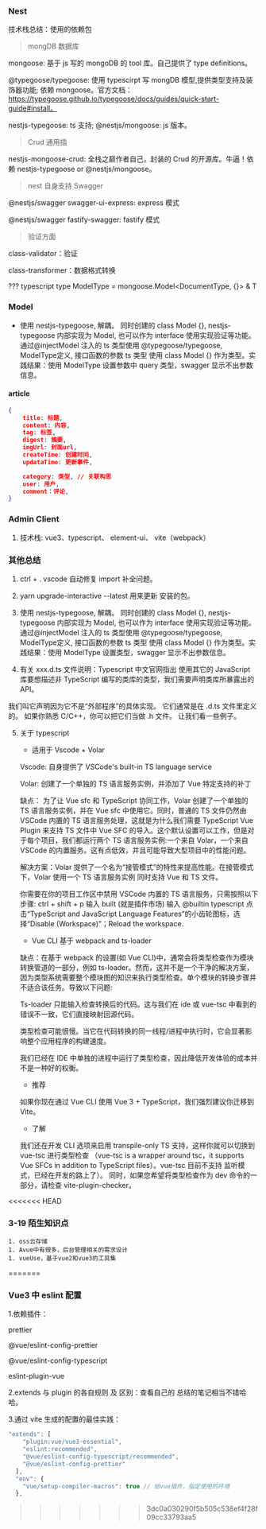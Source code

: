 ### Nest

技术栈总结：使用的依赖包

> mongDB 数据库

mongoose: 基于 js 写的 mongoDB 的 tool 库。自己提供了 type definitions。

@typegoose/typegoose: 使用 typescirpt 写 mongDB 模型,提供类型支持及装饰器功能; 依赖 mongoose。官方文档：https://typegoose.github.io/typegoose/docs/guides/quick-start-guide#install。

nestjs-typegoose: ts 支持; @nestjs/mongoose: js 版本。

> Crud 通用插

nestjs-mongoose-crud: 全栈之巅作者自己，封装的 Crud 的开源库。牛逼！依赖 nestjs-typegoose or @nestjs/mongoose。

> nest 自身支持 Swagger

@nestjs/swagger swagger-ui-express: express 模式

@nestjs/swagger fastify-swagger: fastify 模式

> 验证方面

class-validator：验证

class-transformer：数据格式转换

??? typescript type ModelType<T> = mongoose.Model<DocumentType<T>, {}> & T

### Model

- 使用 nestjs-typegoose, 解耦。 同时创建的 class Model {}, nestjs-typegoose 内部实现为 Model, 也可以作为 interface 使用实现验证等功能。通过@injectModel 注入的 ts 类型使用 @typegoose/typegoose, ModelType<T>定义, 接口函数的参数 ts 类型 使用 class Model {} 作为类型。实践结果：使用 ModelType<T> 设置参数中 query 类型，swagger 显示不出参数信息。

#### article

```json
{
    title: 标题,
    content: 内容,
    tag: 标签,
    digest: 摘要,
    imgUrl: 封面url,
    createTime: 创建时间,
    updataTime: 更新事件,

	category: 类型, // 关联构思
    user: 用户,
    comment：评论,
}
```

### Admin Client

1. 技术栈: vue3、typescript、 element-ui、 vite（webpack）

### 其他总结

1. ctrl + . vscode 自动修复 import 补全问题。

2. yarn upgrade-interactive --latest 用来更新 安装的包。

3. 使用 nestjs-typegoose, 解耦。 同时创建的 class Model {}, nestjs-typegoose 内部实现为 Model, 也可以作为 interface 使用实现验证等功能。通过@injectModel 注入的 ts 类型使用 @typegoose/typegoose, ModelType<T>定义, 接口函数的参数 ts 类型 使用 class Model {} 作为类型。实践结果：使用 ModelType<T> 设置类型，swagger 显示不出参数信息。

4. 有关 xxx.d.ts 文件说明：Typescript 中文官网指出 使用其它的 JavaScript 库要想描述非 TypeScript 编写的类库的类型，我们需要声明类库所暴露出的 API。

我们叫它声明因为它不是“外部程序”的具体实现。 它们通常是在 .d.ts 文件里定义的。 如果你熟悉 C/C++，你可以把它们当做 .h 文件。 让我们看一些例子。

5. 关于 typescript

   - 适用于 Vscode + Volar

   Vscode: 自身提供了 VSCode's built-in TS language service

   Volar: 创建了一个单独的 TS 语言服务实例，并添加了 Vue 特定支持的补丁

   缺点： 为了让 Vue sfc 和 TypeScript 协同工作，Volar 创建了一个单独的 TS 语言服务实例，并在 Vue sfc 中使用它。同时，普通的 TS 文件仍然由 VSCode 内置的 TS 语言服务处理，这就是为什么我们需要 TypeScript Vue Plugin 来支持 TS 文件中 Vue SFC 的导入。这个默认设置可以工作，但是对于每个项目，我们都运行两个 TS 语言服务实例:一个来自 Volar，一个来自 VSCode 的内置服务。这有点低效，并且可能导致大型项目中的性能问题。

   解决方案：Volar 提供了一个名为“接管模式”的特性来提高性能。在接管模式下，Volar 使用一个 TS 语言服务实例 同时支持 Vue 和 TS 文件。

   你需要在你的项目工作区中禁用 VSCode 内置的 TS 语言服务，只需按照以下步骤: ctrl + shift + p 输入 built (就是插件市场) 输入 @builtin typescript 点击“TypeScript and JavaScript Language Features”的小齿轮图标，选择“Disable (Workspace)”；Reload the workspace.

   - Vue CLI 基于 webpack and ts-loader

   缺点：在基于 webpack 的设置(如 Vue CLI)中，通常会将类型检查作为模块转换管道的一部分，例如 ts-loader。然而，这并不是一个干净的解决方案，因为类型系统需要整个模块图的知识来执行类型检查。单个模块的转换步骤并不适合该任务。导致以下问题:

   Ts-loader 只能输入检查转换后的代码。这与我们在 ide 或 vue-tsc 中看到的错误不一致，它们直接映射回源代码。

   类型检查可能很慢。当它在代码转换的同一线程/进程中执行时，它会显著影响整个应用程序的构建速度。

   我们已经在 IDE 中单独的进程中运行了类型检查，因此降低开发体验的成本并不是一种好的权衡。

   - 推荐

   如果你现在通过 Vue CLI 使用 Vue 3 + TypeScript，我们强烈建议你迁移到 Vite。

   - 了解

   我们还在开发 CLI 选项来启用 transpile-only TS 支持，这样你就可以切换到 vue-tsc 进行类型检查 （vue-tsc is a wrapper around tsc，it supports Vue SFCs in addition to TypeScript files）。vue-tsc 目前不支持 监听模式，已经在开发的路上了）。 同时，如果您希望将类型检查作为 dev 命令的一部分，请检查 vite-plugin-checker。

<<<<<<< HEAD
### 3-19 陌生知识点

	1. oss云存储
	1. Avue中有很多，后台管理相关的需求设计
	1. vueUse，基于vue2和vue3的工具集
=======
### Vue3 中 eslint 配置

1.依赖插件：

prettier

@vue/eslint-config-prettier

@vue/eslint-config-typescript

eslint-plugin-vue

2.extends 与 plugin 的各自规则 及 区别：查看自己的 总结的笔记相当不错哈哈。

3.通过 vite 生成的配置的最佳实践：

```js
"extends": [
    "plugin:vue/vue3-essential",
    "eslint:recommended",
    "@vue/eslint-config-typescript/recommended",
    "@vue/eslint-config-prettier"
  ],
  "env": {
    "vue/setup-compiler-macros": true // 给vue插件，指定使用的环境
  },
```
>>>>>>> 3dc0a030290f5b505c538ef4f28f09cc33793aa5
